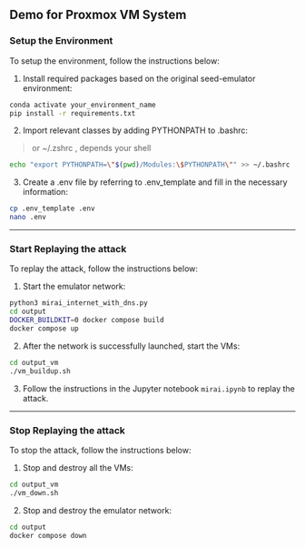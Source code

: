 ## Demo for Proxmox VM System

### Setup the Environment

To setup the environment, follow the instructions below:

1. Install required packages based on the original seed-emulator environment:

```bash
conda activate your_environment_name
pip install -r requirements.txt
```

2. Import relevant classes by adding PYTHONPATH to .bashrc:
> or ~/.zshrc , depends your shell

```bash
echo "export PYTHONPATH=\"$(pwd)/Modules:\$PYTHONPATH\"" >> ~/.bashrc
```

3. Create a .env file by referring to .env_template and fill in the necessary information:

```bash
cp .env_template .env
nano .env
```

***

### Start Replaying the attack

To replay the attack, follow the instructions below:

1. Start the emulator network:

```bash
python3 mirai_internet_with_dns.py
cd output
DOCKER_BUILDKIT=0 docker compose build
docker compose up
```

2. After the network is successfully launched, start the VMs:

```bash
cd output_vm
./vm_buildup.sh
```

3. Follow the instructions in the Jupyter notebook `mirai.ipynb` to replay the attack.

***

### Stop Replaying the attack

To stop the attack, follow the instructions below:

1. Stop and destroy all the VMs:

```bash
cd output_vm
./vm_down.sh
```

2. Stop and destroy the emulator network:

```bash
cd output   
docker compose down
```